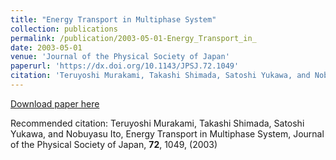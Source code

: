 ```yaml
---
title: "Energy Transport in Multiphase System"
collection: publications
permalink: /publication/2003-05-01-Energy_Transport_in_
date: 2003-05-01
venue: 'Journal of the Physical Society of Japan'
paperurl: 'https://dx.doi.org/10.1143/JPSJ.72.1049'
citation: 'Teruyoshi Murakami, Takashi Shimada, Satoshi Yukawa, and Nobuyasu Ito, Energy Transport in Multiphase System, Journal of the Physical Society of Japan, <b>72</b>, 1049, (2003)'
---
```


<a href='https://dx.doi.org/10.1143/JPSJ.72.1049'>Download paper here</a>

Recommended citation: Teruyoshi Murakami, Takashi Shimada, Satoshi Yukawa, and Nobuyasu Ito, Energy Transport in Multiphase System, Journal of the Physical Society of Japan, <b>72</b>, 1049, (2003)